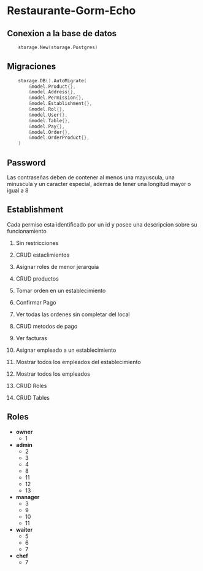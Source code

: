 # Restaurante-Gorm-Echo

## Conexion a la base de datos

```go
    storage.New(storage.Postgres)
```

## Migraciones

```go
    storage.DB().AutoMigrate(
		&model.Product{},
		&model.Address{},
		&model.Permission{},
		&model.Establishment{},
		&model.Rol{},
		&model.User{},
		&model.Table{},
		&model.Pay{},
		&model.Order{},
		&model.OrderProduct{},
	)
```

## Password

Las contraseñas deben de contener al menos una mayuscula, una minuscula y un caracter especial, ademas de tener una longitud mayor o igual a 8

## Establishment

Cada permiso esta identificado por un id y posee una descripcion sobre su funcionamiento

1. Sin restricciones

2. CRUD estaclimientos

3. Asignar roles de menor jerarquia

4. CRUD productos

5. Tomar orden en un establecimiento

6. Confirmar Pago

7. Ver todas las ordenes sin completar del local

8. CRUD metodos de pago

9. Ver facturas

10. Asignar empleado a un establecimiento

11. Mostrar todos los empleados del establecimiento

12. Mostrar todos los empleados

13. CRUD Roles

14. CRUD Tables

## Roles

- **owner**
  - 1
- **admin**
  - 2
  - 3
  - 4
  - 8
  - 11
  - 12
  - 13
- **manager**
  - 3
  - 9
  - 10
  - 11
- **waiter**
  - 5
  - 6
  - 7
- **chef**
  - 7
